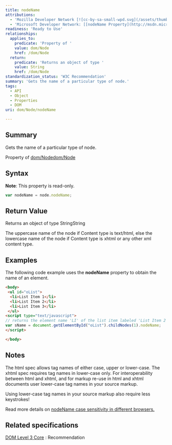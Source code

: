 ```yaml
---
title: nodeName
attributions:
  - 'Mozilla Developer Network [![cc-by-sa-small-wpd.svg](/assets/thumb/8/8c/cc-by-sa-small-wpd.svg/120px-cc-by-sa-small-wpd.svg.png)](http://creativecommons.org/licenses/by-sa/3.0/us/): [[Node.nodeName](https://developer.mozilla.org/en-US/docs/Web/API/Node.nodeName) Article]'
  - 'Microsoft Developer Network: [[nodeName Property](http://msdn.microsoft.com/en-us/library/ie/ms534190(v=vs.85).aspx) Article]'
readiness: 'Ready to Use'
relationships:
  applies_to:
    predicate: 'Property of '
    value: dom/Node
    href: /dom/Node
  return:
    predicate: 'Returns an object of type '
    value: String
    href: /dom/Node
standardization_status: 'W3C Recommendation'
summary: 'Gets the name of a particular type of node.'
tags:
  - API
  - Object
  - Properties
  - DOM
uri: dom/Node/nodeName

---
```

## Summary

Gets the name of a particular type of node.

Property of [dom/Node](/dom/Node)[dom/Node](/dom/Node)

## Syntax

**Note**: This property is read-only.

``` js
var nodeName = node.nodeName;
```

## Return Value

Returns an object of type StringString

The uppercase name of the node if Content type is text/html, else the lowercase name of the node if Content type is xhtml or any other xml content type.

## Examples

The following code example uses the **nodeName** property to obtain the name of an element.

``` html
<body>
 <ul id="oList">
  <li>List Item 1</li>
  <li>List Item 2</li>
  <li>List Item 3</li>
 </ul>
<script type="text/javascript">
// returns the element name 'LI' of the list item labeled 'List Item 2'
var sName = document.getElementById("oList").childNodes(1).nodeName;
</script>

</body>
```

## Notes

The html spec allows tag names of either case, upper or lower-case. The xhtml spec requires tag names in lower-case only. For interoperability between html and xhtml, and for markup re-use in html and xhtml documents user lower-case tag names in your source markup.

Using lower-case tag names in your source markup also require less keystrokes!

Read more details on [nodeName case sensitivity in different browsers.](http://ejohn.org/blog/nodename-case-sensitivity/)

## Related specifications

[DOM Level 3 Core](http://www.w3.org/TR/DOM-Level-3-Core/)
:   Recommendation
